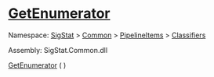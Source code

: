 # [GetEnumerator](./WeightedClassifier-100663868.md)

Namespace: [SigStat]() > [Common](./../../../README.md) > [PipelineItems]() > [Classifiers](./../README.md)

Assembly: SigStat.Common.dll

[GetEnumerator](./WeightedClassifier-100663868.md) (  )              

